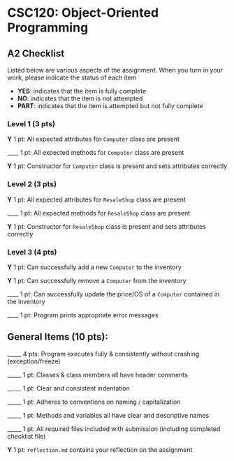 # CSC120: Object-Oriented Programming
## A2 Checklist

Listed below are various aspects of the assignment.  When you turn in your work, please indicate the status of each item

- **YES**: indicates that the item is fully complete
- **NO**: indicates that the item is not attempted
- **PART**: indicates that the item is attempted but not fully complete

### Level 1 (3 pts)

__Y__ 1 pt: All expected attributes for `Computer` class are present

____ 1 pt: All expected methods for `Computer` class are present

__Y__ 1 pt: Constructor for `Computer` class is present and sets attributes correctly

### Level 2 (3 pts)

__Y__ 1 pt: All expected attributes for `ResaleShop` class are present

____ 1 pt: All expected methods for `ResaleShop` class are present

__Y__ 1 pt: Constructor for `ResaleShop` class is present and sets attributes correctly

### Level 3 (4 pts)

__Y__ 1 pt: Can successfully add a new `Computer` to the inventory

__Y__ 1 pt: Can successfully remove a `Computer` from the inventory

____ 1 pt: Can successfully update the price/OS of a `Computer` contained in the inventory

____ 1 pt: Program prints appropriate error messages

## General Items (10 pts):

_____ 4 pts: Program executes fully & consistently without crashing (exception/freeze)

_____ 1 pt: Classes & class members all have header comments

_____ 1 pt: Clear and consistent indentation

_____ 1 pt: Adheres to conventions on naming / capitalization

_____ 1 pt: Methods and variables all have clear and descriptive names

_____ 1 pt: All required files included with submission (including completed checklist file)

__Y__ 1 pt: `reflection.md` contains your reflection on the assignment
